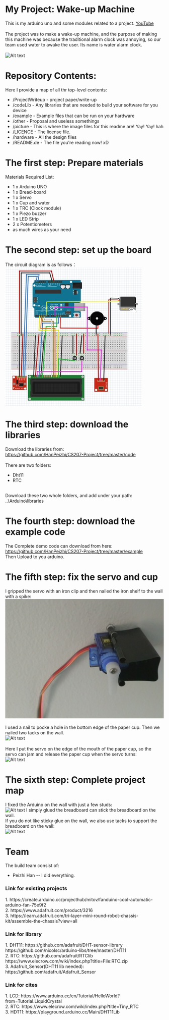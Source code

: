 # My Project: Wake-up Machine
This is my arduino uno and some modules related to a project.
[YouTube](https://www.youtube.com/watch?v=ZoMZ0CTlgw8)
</br>
</br>
The project was to make a wake-up machine, and the purpose of making this machine was because the traditional alarm clock was annoying, so our team used water to awake the user. Its name is water alarm clock. 
</br>
</br>
![Alt text](https://github.com/HanPeizhi/CS207-Project/blob/master/pictures/project.jpg)

Repository Contents:
============
Here I provide a map of all thr top-level contents:
- /ProjectWriteup - project paper/write-up
- /codeLib - Any libraries that are needed to build your software for you device 
- /example - Example files that can be run on your hardware
- /other - Proposal and useless somethings
- /picture - This is where the image files for this readme are! Yay! Yay! hah
- /LICENCE - The license file.
- /hardware - All the design files 
- /README.de - The file you're reading now! xD





The first step: Prepare materials
============
Materials Required List:
- 1 x Arduino UNO
- 1 x Bread-board
- 1 x Servo
- 1 x Cup and water
- 1 x TRC (Clock module) 
- 1 x Piezo buzzer
- 1 x LED Strip
- 2 x Potentiometers
- as much wires as your need


The second step: set up the board
============
The circuit diagram is as follows：
![Alt text](https://github.com/HanPeizhi/CS207-Project/blob/master/pictures/ApendixA.JPG)
</br>


The third step: download the libraries
============
Download the libraries from:
</br>
https://github.com/HanPeizhi/CS207-Project/tree/master/code
</br>
</br>
There are two folders:
- Dht11
- RTC
</br>
Download these two whole folders, and add under your path: ..\Arduino\libraries
</br>


The fourth step: download the example code
============
The Complete demo code can download from here:
</br>
https://github.com/HanPeizhi/CS207-Project/tree/master/example
</br>
Then Upload to you arduino.
</br>


The fifth step: fix the servo and cup
============
I gripped the servo with an iron clip and then nailed the iron shelf to the wall with a spike:
</br>
![Alt text](https://github.com/HanPeizhi/CS207-Project/blob/master/pictures/fixed%20servo.jpg)
</br>
</br>
I used a nail to pocke a hole in the bottom edge of the paper cup. Then we nailed two tacks on the wall.
</br>
![Alt text](https://github.com/HanPeizhi/CS207-Project/blob/master/pictures/fixed%20cup.jpg)
</br>
</br>
Here I put the servo on the edge of the mouth of the paper cup, so the servo can jam and release the paper cup when the servo turns:
</br>
![Alt text](https://github.com/HanPeizhi/CS207-Project/blob/master/pictures/fixed%20cup%26servo.jpg)
</br>

The sixth step: Complete project map
===========
I fixed the Arduino on the wall with just a few studs:
</br>
![Alt text](https://github.com/HanPeizhi/CS207-Project/blob/master/pictures/fixed%20UNO.jpg)
I simply glued the breadboard can stick the breadboard on the wall. 
</br>
If you do not like sticky glue on the wall, we also use tacks to support the breadboard on the wall:
</br>
![Alt text](https://github.com/HanPeizhi/CS207-Project/blob/master/pictures/fixed%20e-watch.jpg)

Team
===========
The build team consist of:
- Peizhi Han -- I did everything. </br>


### Link for existing projects
<p>
  1. https://create.arduino.cc/projecthub/mitov/fanduino-cool-automatic-arduino-fan-75e9f2
  </br>
  2. https://www.adafruit.com/product/3216
  </br>
  3. https://learn.adafruit.com/tri-layer-mini-round-robot-chassis-kit/assemble-the-chassis?view=all
</P>

### Link for library
<p>
  1. DHT11: https://github.com/adafruit/DHT-sensor-library
  </br>
            https://github.com/nicolsc/arduino-libs/tree/master/DHT11
            </br>
  2. RTC: https://github.com/adafruit/RTClib
  </br>
          https://www.elecrow.com/wiki/index.php?title=File:RTC.zip
  </br>
  3. Adafruit_Sensor(DHT11 lib needed): https://github.com/adafruit/Adafruit_Sensor
  
</p>

### Link for cites
<p>
  1. LCD: https://www.arduino.cc/en/Tutorial/HelloWorld?from=Tutorial.LiquidCrystal
  </br>
  2. RTC: https://www.elecrow.com/wiki/index.php?title=Tiny_RTC
  </br>
  3. HDT11: https://playground.arduino.cc/Main/DHT11Lib
</>
